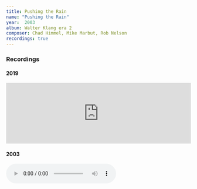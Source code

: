 ```yaml
---
title: Pushing the Rain
name: "Pushing the Rain"
year:  2003
album: Walter Klang era 2
composer: Chad Himmel, Mike Marbut, Rob Nelson
recordings: true
---
```


<h3>Recordings</h3>

<h4>2019</h4>
<iframe width="100%" height="166" scrolling="no" frameborder="no" allow="autoplay" src="https://w.soundcloud.com/player/?url=https%3A//api.soundcloud.com/tracks/642671208&color=%23ff5500&auto_play=false&hide_related=false&show_comments=true&show_user=true&show_reposts=false&show_teaser=true"></iframe>

<h4>2003</h4>
<audio controls="">
              <source src="http://walterklang.com/mp3/2003-07-05/pushing%20the%20rain/rain.mp3" type="audio/mpeg">
                <a href="http://walterklang.com/mp3/2003-07-05/pushing%20the%20rain/rain.mp3">rain.mp3</a>
          </audio>
